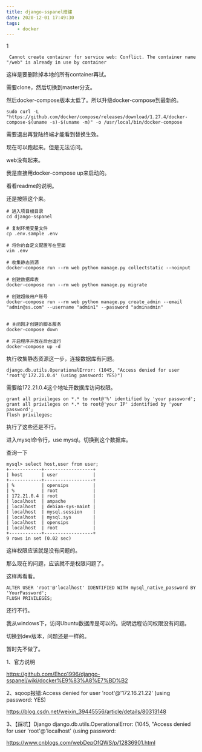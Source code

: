 ```yaml
---
title: django-sspanel搭建
date: 2020-12-01 17:49:30
tags:
	- docker
---
```


1

```
 Cannot create container for service web: Conflict. The container name "/web" is already in use by container
```

这样是要删除掉本地的所有container再试。

需要clone，然后切换到master分支。

然后docker-compose版本太低了。所以升级docker-compose到最新的。

```
sudo curl -L "https://github.com/docker/compose/releases/download/1.27.4/docker-compose-$(uname -s)-$(uname -m)" -o /usr/local/bin/docker-compose
```

需要退出再登陆终端才能看到替换生效。

现在可以跑起来。但是无法访问。

web没有起来。

我是直接用docker-compose up来启动的。

看看readme的说明。

还是按照这个来。

```
# 进入项目根目录
cd django-sspanel

# 复制环境变量文件
cp .env.sample .env

# 将你的自定义配置写在里面
vim .env

# 收集静态资源
docker-compose run --rm web python manage.py collectstatic --noinput

# 创建数据库表
docker-compose run --rm web python manage.py migrate

# 创建超级用户账号
docker-compose run --rm web python manage.py create_admin --email "admin@ss.com" --username "admin1" --password "adminadmin"


# 关闭刚才创建的脚本服务
docker-compose down

# 开启程序并放在后台运行
docker-compose up -d
```

执行收集静态资源这一步，连接数据库有问题。

```
django.db.utils.OperationalError: (1045, "Access denied for user 'root'@'172.21.0.4' (using password: YES)")
```



需要给172.21.0.4这个地址开数据库访问权限。

```
grant all privileges on *.* to root@'%' identified by 'your password';
grant all privileges on *.* to root@'your IP' identified by 'your password';
flush privileges;
```

执行了这些还是不行。

进入mysql命令行，use mysql。切换到这个数据库。

查询一下

```
mysql> select host,user from user;
+------------+------------------+
| host       | user             |
+------------+------------------+
| %          | opensips         |
| %          | root             |
| 172.21.0.4 | root             |
| localhost  | ampache          |
| localhost  | debian-sys-maint |
| localhost  | mysql.session    |
| localhost  | mysql.sys        |
| localhost  | opensips         |
| localhost  | root             |
+------------+------------------+
9 rows in set (0.02 sec)
```

这样权限应该就是没有问题的。

那么现在的问题，应该就不是权限问题了。

这样再看看。

```
ALTER USER 'root'@'localhost' IDENTIFIED WITH mysql_native_password BY 'YourPassword';
FLUSH PRIVILEGES;
```

还行不行。

我从windows下，访问Ubuntu数据库是可以的。说明远程访问权限没有问题。

切换到dev版本，问题还是一样的。

暂时先不做了。



1、官方说明

https://github.com/Ehco1996/django-sspanel/wiki/docker%E9%83%A8%E7%BD%B2

2、sqoop报错:Access denied for user 'root'@'172.16.21.22' (using password: YES)

https://blog.csdn.net/weixin_39445556/article/details/80313148

3、【踩坑】Django django.db.utils.OperationalError: (1045, "Access denied for user 'root'@'localhost' (using password:

https://www.cnblogs.com/webDepOfQWS/p/12836901.html